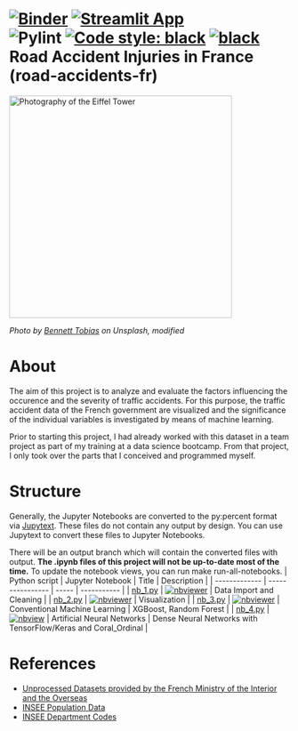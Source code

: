 [![Binder](https://mybinder.org/badge_logo.svg)](https://mybinder.org/v2/gh/Langhammer/road-accidents-fr/main)  [![Streamlit App](https://static.streamlit.io/badges/streamlit_badge_black_white.svg)](https://langhammer-road-accidents-fr-streamlit-app-xnqwbs.streamlit.app/)  
![Pylint](https://github.com/Langhammer/road-accidents-fr/actions/workflows/pylint.yml/badge.svg)  [![Code style: black](https://img.shields.io/badge/code%20style-black-000000.svg)](https://github.com/psf/black) [![black](https://github.com/Langhammer/road-accidents-fr/actions/workflows/black.yml/badge.svg)](https://github.com/Langhammer/road-accidents-fr/actions/workflows/black.yml)  
Road Accident Injuries in France  
(road-accidents-fr)
=================
<img src="images/eiffel_slow.gif" alt="Photography of the Eiffel Tower" width="400"/>  

*Photo by [Bennett Tobias](https://unsplash.com/fr/@bwtobias) on Unsplash, modified*

# About
The aim of this project is to analyze and evaluate the factors influencing the occurence 
and the severity of traffic accidents. For this purpose, the traffic accident data of the 
French government are visualized and the significance of the individual variables is 
investigated by means of machine learning.  

Prior to starting this project, I had already worked with this dataset in a team project 
as part of my training at a data science bootcamp. 
From that project, I only took over the parts that I conceived and programmed myself.

# Structure
Generally, the Jupyter Notebooks are converted to the py:percent format via 
[Jupytext](https://github.com/mwouts/jupytext). These files do not contain any output by design. 
You can use Jupytext to convert these files to Jupyter Notebooks. 

There will be an output branch which will contain the converted files with output. 
**The .ipynb files of this project will not be up-to-date most of the time.** 
To update the notebook views, you can run make run-all-notebooks.
| Python script | Jupyter Notebook | Title | Description |
| ------------- | ---------------- | ----- | ----------- |
| [nb_1.py](https://github.com/Langhammer/road-accidents-fr/tree/main/notebooks/nb_1.py) | [![nbviewer](https://raw.githubusercontent.com/jupyter/design/master/logos/Badges/nbviewer_badge.svg)](https://nbviewer.org/github/Langhammer/road-accidents-fr/blob/main/notebooks/VIEW_nb_1.ipynb) | Data Import and Cleaning      |
| [nb_2.py](https://github.com/Langhammer/road-accidents-fr/tree/main/notebooks/nb_2.py) | [![nbviewer](https://raw.githubusercontent.com/jupyter/design/master/logos/Badges/nbviewer_badge.svg)](https://nbviewer.org/github/Langhammer/road-accidents-fr/blob/main/notebooks/VIEW_nb_2.ipynb) | Visualization                 |
| [nb_3.py](https://github.com/Langhammer/road-accidents-fr/tree/main/notebooks/nb_3.py) | [![nbviewer](https://raw.githubusercontent.com/jupyter/design/master/logos/Badges/nbviewer_badge.svg)](https://nbviewer.org/github/Langhammer/road-accidents-fr/blob/main/notebooks/VIEW_nb_3.ipynb) | Conventional Machine Learning | XGBoost, Random Forest |
| [nb_4.py](https://github.com/Langhammer/road-accidents-fr/tree/main/notebooks/nb_4.py) | [![nbview](https://raw.githubusercontent.com/jupyter/design/master/logos/Badges/nbviewer_badge.svg)](https://nbviewer.org/github/Langhammer/road-accidents-fr/blob/main/notebooks/VIEW_nb_4.ipynb) | Artificial Neural Networks | Dense Neural Networks with TensorFlow/Keras and Coral_Ordinal |


# References
* [Unprocessed Datasets provided by the French Ministry of the Interior and the Overseas](https://www.data.gouv.fr/en/datasets/bases-de-donnees-annuelles-des-accidents-corporels-de-la-circulation-routiere-annees-de-2005-a-2021/)
* [INSEE Population Data](https://www.insee.fr/fr/statistiques/6011070?sommaire=6011075)
* [INSEE Department Codes](https://www.insee.fr/fr/information/5057840)
